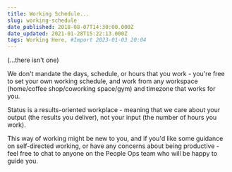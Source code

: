 ```yaml
---
title: Working Schedule...
slug: working-schedule
date_published: 2018-08-07T14:30:00.000Z
date_updated: 2021-01-28T15:22:13.000Z
tags: Working Here, #Import 2023-01-03 20:04
---
```


(...there isn't one)

We don't mandate the days, schedule, or hours that you work - you're free to set your own working schedule, and work from any workspace (home/coffee shop/coworking space/gym) and timezone that works for you.

Status is a results-oriented workplace - meaning that we care about your output (the results you deliver), not your input (the number of hours you work).

This way of working might be new to you, and if you'd like some guidance on self-directed working, or have any concerns about being productive - feel free to chat to anyone on the People Ops team who will be happy to guide you.
